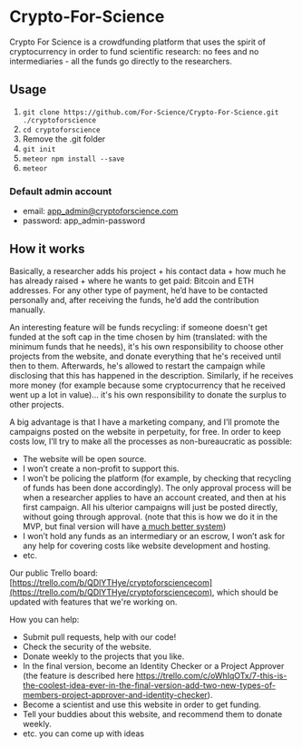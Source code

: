 # Crypto-For-Science

Crypto For Science is a crowdfunding platform that uses the spirit of cryptocurrency in order to fund scientific research: no fees and no intermediaries - all the funds go directly to the researchers.

<!-- The code from this repository should be online at: [https://github.com/For-Science/Crypto-For-Science](https://github.com/For-Science/Crypto-For-Science) -->
## Usage
1. `git clone https://github.com/For-Science/Crypto-For-Science.git ./cryptoforscience`
2. `cd cryptoforscience`
3. Remove the .git folder
4. `git init`
6. `meteor npm install --save`
7. `meteor`

### Default admin account

- email: app_admin@cryptoforscience.com
- password: app_admin-password

## How it works

Basically, a researcher adds his project + his contact data + how much he has already raised + where he wants to get paid: Bitcoin and ETH addresses. For any other type of payment, he’d have to be contacted personally and, after receiving the funds, he’d add the contribution manually.

An interesting feature will be funds recycling: if someone doesn't get funded at the soft cap in the time chosen by him (translated: with the minimum funds that he needs), it's his own responsibility to choose other projects from the website, and donate everything that he's received until then to them. Afterwards, he's allowed to restart the campaign while disclosing that this has happened in the description. Similarly, if he receives more money (for example because some cryptocurrency that he received went up a lot in value)... it's his own responsibility to donate the surplus to other projects.

A big advantage is that I have a marketing company, and I’ll promote the campaigns posted on the website in perpetuity, for free. In order to keep costs low, I’ll try to make all the processes as non-bureaucratic as possible:
- The website will be open source.
- I won’t create a non-profit to support this.
- I won’t be policing the platform (for example, by checking that recycling of funds has been done accordingly). The only approval process will be when a researcher applies to have an account created, and then at his first campaign. All his ulterior campaigns will just be posted directly, without going through approval. (note that this is how we do it in the MVP, but final version will have [a much better system](https://trello.com/c/oWhIqOTx/7-this-is-the-coolest-idea-ever-in-the-final-version-add-two-new-types-of-members-project-approver-and-identity-checker))
- I won’t hold any funds as an intermediary or an escrow, I won’t ask for any help for covering costs like website development and hosting.
- etc.

Our public Trello board: [https://trello.com/b/QDlYTHye/cryptoforsciencecom](https://trello.com/b/QDlYTHye/cryptoforsciencecom), which should be updated with features that we're working on.

How you can help:
- Submit pull requests, help with our code!
- Check the security of the website.
- Donate weekly to the projects that you like.
- In the final version, become an Identity Checker or a Project Approver (the feature is described here https://trello.com/c/oWhIqOTx/7-this-is-the-coolest-idea-ever-in-the-final-version-add-two-new-types-of-members-project-approver-and-identity-checker).
- Become a scientist and use this website in order to get funding.
- Tell your buddies about this website, and recommend them to donate weekly.
- etc. you can come up with ideas
